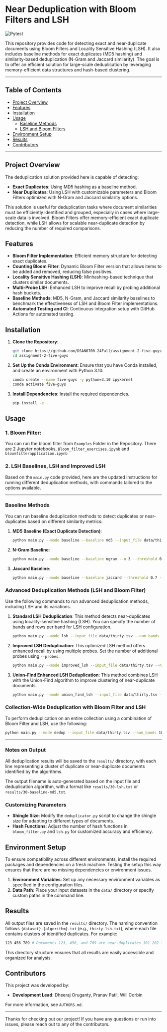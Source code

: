 # Near Deduplication with Bloom Filters and LSH

![Pytest](github.com/DSAN6700-24Fall/assignment-2-five-guys/actions/workflows/dev.yml/badge.svg?label=Pytest)



This repository provides code for detecting exact and near-duplicate documents using Bloom Filters and Locality Sensitive Hashing (LSH). It also includes baseline methods for exact duplicates (MD5 hashing) and similarity-based deduplication (N-Gram and Jaccard similarity). The goal is to offer an efficient solution for large-scale deduplication by leveraging memory-efficient data structures and hash-based clustering.

---

## Table of Contents

- [Project Overview](#project-overview)
- [Features](#features)
- [Installation](#installation)
- [Usage](#usage)
  - [Baseline Methods](#baseline-methods)
  - [LSH and Bloom Filters](#lsh-and-bloom-filters)
- [Environment Setup](#environment-setup)
- [Results](#results)
- [Contributors](#contributors)

---

## Project Overview

The deduplication solution provided here is capable of detecting:
- **Exact Duplicates**: Using MD5 hashing as a baseline method.
- **Near Duplicates**: Using LSH with customizable parameters and Bloom Filters optimized with N-Gram and Jaccard similarity options.

This solution is useful for deduplication tasks where document similarities must be efficiently identified and grouped, especially in cases where large-scale data is involved. Bloom Filters offer memory-efficient exact duplicate detection, while LSH allows for scalable near-duplicate detection by reducing the number of required comparisons.

## Features

- **Bloom Filter Implementation**: Efficient memory structure for detecting exact duplicates.
- **Counting Bloom Filter**: Dynamic Bloom Filter version that allows items to be added and removed, reducing false positives.
- **Locality Sensitive Hashing (LSH)**: Minhashing-based technique that clusters similar documents.
- **Multi-Probe LSH**: Enhanced LSH to improve recall by probing additional hash buckets.
- **Baseline Methods**: MD5, N-Gram, and Jaccard similarity baselines to benchmark the effectiveness of LSH and Bloom Filter implementations.
- **Automated Testing and CI**: Continuous integration setup with GitHub Actions for automated testing.

## Installation

1. **Clone the Repository**:
    ```bash
    git clone https://github.com/DSAN6700-24Fall/assignment-2-five-guys.git
    cd assignment-2-five-guys
    ```

2. **Set Up the Conda Environment**:
    Ensure that you have Conda installed, and create an environment with Python 3.10.
    ```bash
    conda create --name five-guys -y python=3.10 ipykernel
    conda activate five-guys
    ```

3. **Install Dependencies**:
    Install the required dependencies.
    ```bash
    pip install -e .
    ```

## Usage


### 1. Bloom Filter:


You can run the bloom filter from `Examples` Folder in the Repository. There are 2 Jupyter notebooks, `Bloom_filter_exercises.ipynb` and `bloomfilterapplication.ipynb`


### 2. LSH Baselines, LSH and Improved LSH


Based on the `main.py` code provided, here are the updated instructions for running different deduplication methods, with commands tailored to the options available.

---

### Baseline Methods

You can run baseline deduplication methods to detect duplicates or near-duplicates based on different similarity metrics:

1. **MD5 Baseline (Exact Duplicate Detection)**:
    ```bash
    python main.py --mode baseline --baseline md5 --input_file data/thirty.tsv
    ```

2. **N-Gram Baseline**:
    ```bash
    python main.py --mode baseline --baseline ngram --n 3 --threshold 0.8 --input_file data/thirty.tsv
    ```

3. **Jaccard Baseline**:
    ```bash
    python main.py --mode baseline --baseline jaccard --threshold 0.7 --input_file data/thirty.tsv
    ```

### Advanced Deduplication Methods (LSH and Bloom Filter)

Use the following commands to run advanced deduplication methods, including LSH and its variations.

1. **Standard LSH Deduplication**:
   This method detects near-duplicates using locality-sensitive hashing (LSH). You can specify the number of bands and rows per band for LSH configuration.

    ```bash
    python main.py --mode lsh --input_file data/thirty.tsv --num_bands 20 --rows_per_band 5 --num_hashes 100 --shingle_size 5
    ```

2. **Improved LSH Deduplication**:
   This optimized LSH method offers enhanced recall by using multiple probes. Set the number of additional probes using `--probes`.

    ```bash
    python main.py --mode improved_lsh --input_file data/thirty.tsv --num_bands 20 --rows_per_band 5 --num_hashes 100 --shingle_size 5 --probes 3
    ```

3. **Union-Find Enhanced LSH Deduplication**:
   This method combines LSH with the Union-Find algorithm to improve clustering of near-duplicate documents.

    ```bash
    python main.py --mode union_find_lsh --input_file data/thirty.tsv --num_bands 20 --rows_per_band 5 --num_hashes 100 --shingle_size 5
    ```

### Collection-Wide Deduplication with Bloom Filter and LSH

To perform deduplication on an entire collection using a combination of Bloom Filter and LSH, use the following:

```bash
python main.py --mode dedup --input_file data/thirty.tsv --num_bands 10 --rows_per_band 5 --num_hashes 100
```

---

### Notes on Output

All deduplication results will be saved to the `results/` directory, with each line representing a cluster of duplicate or near-duplicate documents identified by the algorithms.

The output filename is auto-generated based on the input file and deduplication algorithm, with a format like `results/30-lsh.txt` or `results/30-baseline-md5.txt`.

### Customizing Parameters

- **Shingle Size**: Modify the `deduplicator.py` script to change the shingle size for adapting to different types of documents.
- **Hash Functions**: Adjust the number of hash functions in `bloom_filter.py` and `lsh.py` for customized accuracy and efficiency.

## Environment Setup

To ensure compatibility across different environments, install the required packages and dependencies on a fresh machine. Testing the setup this way ensures that there are no missing dependencies or environment issues.

1. **Environment Variables**: Set up any necessary environment variables as specified in the configuration files.
2. **Data Path**: Place your input datasets in the `data/` directory or specify custom paths in the command line.

## Results

All output files are saved in the `results/` directory. The naming convention follows `{dataset}-{algorithm}.txt` (e.g., `thirty-lsh.txt`), where each file contains clusters of identified duplicates. For example:

```bash
123 456 789 # Documents 123, 456, and 789 are near-duplicates 101 202 303 ...
```


This directory structure ensures that all results are easily accessible and organized for analysis.

## Contributors

This project was developed by:
- **Development Lead**: Dheeraj Oruganty, Pranav Patil, Will Corbin

For more information, see `AUTHORS.md`.

---

Thanks for checking out our project! If you have any questions or run into issues, please reach out to any of the contributors.
